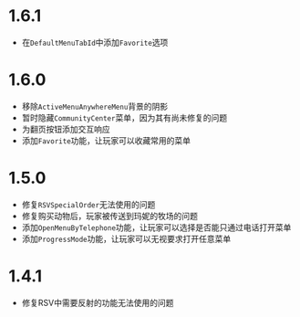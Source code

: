 # 1.6.1

- 在`DefaultMenuTabId`中添加`Favorite`选项

# 1.6.0

- 移除`ActiveMenuAnywhereMenu`背景的阴影
- 暂时隐藏`CommunityCenter`菜单，因为其有尚未修复的问题
- 为翻页按钮添加交互响应
- 添加`Favorite`功能，让玩家可以收藏常用的菜单

# 1.5.0

- 修复`RSVSpecialOrder`无法使用的问题
- 修复购买动物后，玩家被传送到玛妮的牧场的问题
- 添加`OpenMenuByTelephone`功能，让玩家可以选择是否能只通过电话打开菜单
- 添加`ProgressMode`功能，让玩家可以无视要求打开任意菜单

# 1.4.1

- 修复RSV中需要反射的功能无法使用的问题